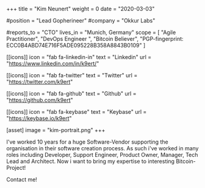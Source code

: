 +++ 
title = "Kim Neunert" 
weight = 0 
date = "2020-03-03"

#position = "Lead Gopherineer" 
#company = "Okkur Labs"

#reports_to = "CTO" 
lives_in = "Munich, Germany"
scope = [ "Agile Practitioner", "DevOps Engineer ", "Bitcoin Believer", "PGP-fingerprint: ECC0B4ABD74E716F5ADE095228B358A8843B0109" ]

[[icons]] 
icon = "fab fa-linkedin-in" 
text = "Linkedin"
url = "https://www.linkedin.com/in/k9ert/"

[[icons]] 
icon = "fab fa-twitter" 
text = "Twitter"
url = "https://twitter.com/k9ert"

[[icons]] 
icon = "fab fa-github" 
text = "Github"
url = "https://github.com/k9ert"

[[icons]] 
icon = "fab fa-keybase" 
text = "Keybase"
url = "https://keybase.io/k9ert"

[asset] 
image = "kim-portrait.png" 
+++

<p>I've worked 10 years for a huge Software-Vendor supporting the organisation in their software creation process. As such i've worked in many roles including Developer, Support Engineer, Product Owner, Manager, Tech Lead and Architect.
Now i want to bring my expertise to interesting Bitcoin-Project!</p>
Contact me!
